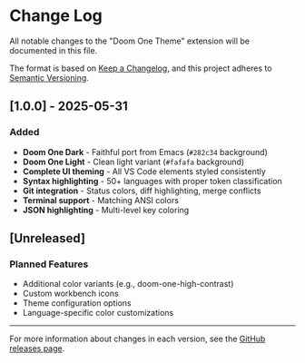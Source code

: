 # Change Log

All notable changes to the "Doom One Theme" extension will be documented in this file.

The format is based on [Keep a Changelog](https://keepachangelog.com/), and this project adheres to [Semantic Versioning](https://semver.org/).

## [1.0.0] - 2025-05-31

### Added
- **Doom One Dark** - Faithful port from Emacs (`#282c34` background)
- **Doom One Light** - Clean light variant (`#fafafa` background)
- **Complete UI theming** - All VS Code elements styled consistently
- **Syntax highlighting** - 50+ languages with proper token classification
- **Git integration** - Status colors, diff highlighting, merge conflicts
- **Terminal support** - Matching ANSI colors
- **JSON highlighting** - Multi-level key coloring

## [Unreleased]

### Planned Features
- Additional color variants (e.g., doom-one-high-contrast)
- Custom workbench icons
- Theme configuration options
- Language-specific color customizations

---

For more information about changes in each version, see the [GitHub releases page](https://github.com/lroolle/doom-one-theme/releases).
